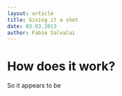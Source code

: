 ```yaml
---
layout: article
title: Giving it a shot
date: 03.03.2013
author: Fabio Salvalai
---
```



# How does it work?

So it appears to be